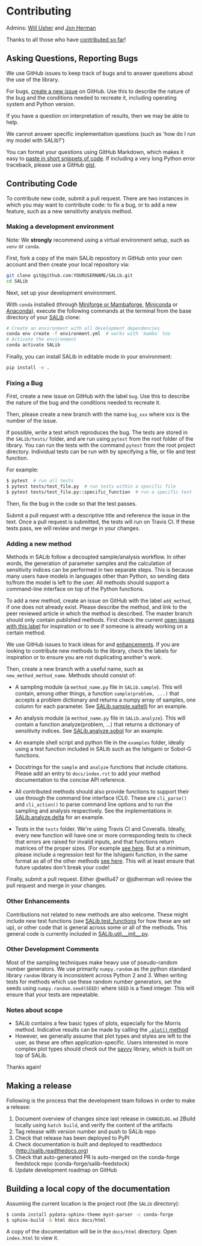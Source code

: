 # Contributing

Admins: [Will Usher](https://github.com/willu47) and [Jon Herman](https://github.com/jdherman)

Thanks to all those who have [contributed so far](https://github.com/SALib/SALib/graphs/contributors)!

## Asking Questions, Reporting Bugs

We use GitHub issues to keep track of bugs and to answer questions about the use
of the library.

For bugs, [create a new issue](https://github.com/SALib/SALib/issues/new)
on GitHub. Use this to describe the nature of the bug and
the conditions needed to recreate it, including operating system and Python version.

If you have a question on interpretation of results, then we may be able to help.

We cannot answer specific implementation questions (such as 'how do I run my model
with SALib?')

You can format your questions using GitHub Markdown, which makes it easy to [paste in short snippets of code](https://help.github.com/articles/creating-and-highlighting-code-blocks/). If including a very long Python error traceback, please use a GitHub [gist](https://gist.github.com/).

## Contributing Code

To contribute new code, submit a pull request. There are two instances in which you may want to contribute code: to fix a bug, or to add a new feature, such as a new sensitivity analysis method.

### Making a development environment

Note: We **strongly** recommend using a virtual environment setup, such as
`venv` or `conda`.

First, fork a copy of the main SALib repository in GitHub onto your own
account and then create your local repository via:

```sh
git clone git@github.com:YOURUSERNAME/SALib.git
cd SALib
```

Next, set up your development environment.

With `conda` installed (through
[Miniforge or Mambaforge](https://github.com/conda-forge/miniforge),
[Miniconda](https://docs.conda.io/en/latest/miniconda.html) or
[Anaconda](https://www.anaconda.com/products/individual)), execute the
following commands at the terminal from the base directory of your
[SALib](https://github.com/SALib/SALib) clone:

```sh
# Create an environment with all development dependencies
conda env create -f environment.yml  # works with `mamba` too
# Activate the environment
conda activate SALib
```

Finally, you can install SALib in editable mode in your environment:

```sh
pip install -e .
```

### Fixing a Bug

First, create a new issue on GitHub with the label `bug`. Use this to describe the nature of the bug and the conditions needed to recreate it.

Then, please create a new branch with the name `bug_xxx` where xxx is the number of the issue.

If possible, write a test which reproduces the bug. The tests are stored in the `SALib/tests/` folder, and are run using `pytest` from the root folder of the library.
You can run the tests with the command `pytest` from the root project directory. Individual tests can be run with by specifying a file, or file and test function.

For example:

```bash
$ pytest  # run all tests
$ pytest tests/test_file.py  # run tests within a specific file
$ pytest tests/test_file.py::specific_function  # run a specific test
```

Then, fix the bug in the code so that the test passes.

Submit a pull request with a descriptive title and reference the issue in the text. Once a pull request is submitted, the tests will run on Travis CI. If these tests pass, we will review and merge in your changes.

### Adding a new method

Methods in SALib follow a decoupled sample/analysis workflow. In other words, the generation of parameter samples and the calculation of sensitivity indices can be performed in two separate steps. This is because many users have models in languages other than Python, so sending data to/from the model is left to the user. All methods should support a command-line interface on top of the Python functions.

To add a new method, create an issue on GitHub with the label `add_method`, if one does not already exist. Please describe the method, and link to the peer reviewed article in which the method is described. The master branch should only contain published methods. First check the current [open issues with this label](https://github.com/SALib/SALib/labels/add_method) for inspiration or to see if someone is already working on a certain method.

We use GitHub issues to track ideas for  and [enhancements](https://github.com/SALib/SALib/labels/enhancement).  If you are looking to contribute new methods to the library, check the labels for inspiration or to ensure you are not duplicating another's work.

Then, create a new branch with a useful name, such as `new_method_method_name`. Methods should consist of:

* A sampling module (a `method_name.py` file in `SALib.sample`). This will contain, among other things, a function `sample(problem, ...)` that accepts a problem dictionary and returns a numpy array of samples, one column for each parameter. See [SALib.sample.saltelli](https://github.com/SALib/SALib/blob/main/SALib/sample/saltelli.py) for an example.

* An analysis module (a `method_name.py` file in `SALib.analyze`). This will contain a function analyze(problem, ...) that returns a dictionary of sensitivity indices. See [SALib.analyze.sobol](https://github.com/SALib/SALib/blob/main/SALib/analyze/sobol.py) for an example.

* An example shell script and python file in the `examples` folder, ideally using a test function included in SALib such as the Ishigami or Sobol-G functions.

* Docstrings for the `sample` and `analyze` functions that include citations. Please add an entry to `docs/index.rst` to add your method documentation to the concise API reference.

* All contributed methods should also provide functions to support their use through the command line interface (CLI). These are `cli_parse()` and `cli_action()` to parse command line options and to run the sampling and analysis respectively. See the implementations in [SALib.analyze.delta](https://github.com/SALib/SALib/blob/consolidate-cli/SALib/analyze/delta.py) for an example.

* Tests in the `tests` folder.  We're using Travis CI and Coveralls. Ideally, every new function will have one or more corresponding tests to check that errors are raised for invalid inputs, and that functions return matrices of the proper sizes. (For example [see here](https://github.com/SALib/SALib/blob/main/tests/test_sobol.py). But at a minimum, please include a regression test for the Ishigami function, in the same format as all of the other methods [see here](https://github.com/SALib/SALib/blob/main/tests/test_regression.py). This will at least ensure that future updates don't break your code!

Finally, submit a pull request. Either @willu47 or @jdherman will review the pull request and merge in your changes.


### Other Enhancements

Contributions not related to new methods are also welcome. These might include new test functions (see [SALib.test_functions](https://github.com/SALib/SALib/tree/main/SALib/test_functions) for how these are set up), or other code that is general across some or all of the methods. This general code is currently included in [SALib.util.\_\_init\_\_.py](https://github.com/SALib/SALib/blob/main/SALib/util/__init__.py).


### Other Development Comments

Most of the sampling techniques make heavy use of pseudo-random number
generators.
We use primarily `numpy.random` as the python standard library
`random` library is inconsistent across Python 2 and 3.
When writing tests for methods which use these random number generators, set the seeds using `numpy.random.seed(SEED)`
where `SEED` is a fixed integer.
This will ensure that your tests are repeatable.

### Notes about scope

* SALib contains a few basic types of plots, especially for the Morris method. Indicative results can be made by calling the [`.plot()` method](https://salib.readthedocs.io/en/main/basics.html#basic-plotting)
* However, we generally assume that plot types and styles are left to the user, as these are often application-specific. Users interested in more complex plot types should check out the [savvy](https://github.com/houghb/savvy) library, which is built on top of SALib.

Thanks again!

## Making a release

Following is the process that the development team follows in order to make
a release:

1. Document overview of changes since last release in `CHANGELOG.md`
2Build locally using `hatch build`, and verify the content of the artifacts
2. Tag release with version number and push to SALib repo
3. Check that release has been deployed to PyPI
4. Check documentation is built and deployed to readthedocs (http://salib.readthedocs.org)
5. Check that auto-generated PR is auto-merged on the conda-forge feedstock repo (conda-forge/salib-feedstock)
6. Update development roadmap on GitHub

## Building a local copy of the documentation

Assuming the current location is the project root (the `SALib` directory):

```bash
$ conda install pydata-sphinx-theme myst-parser -c conda-forge
$ sphinx-build -b html docs docs/html
```

A copy of the documentation will be in the `docs/html` directory.
Open `index.html` to view it.
